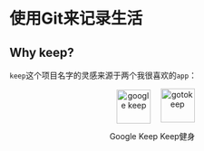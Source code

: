 # 使用Git来记录生活

## Why keep?

`keep`这个项目名字的灵感来源于两个我很喜欢的`app`：

<div style="margin:0 auto;clear:both;text-align: center;">
  <div style="display:inline-block;">
    <a href=https://keep.google.com/ target="_blank"><img src="https://wx2.sinaimg.cn/large/006NGwI5ly1g03uiww67gj3050050q36.jpg" alt="google keep" width="60" data-width="180" data-height="180"></a>
    <p>Google Keep</p>
  </div>
  <div style="display:inline-block;">
    <a href=https://www.gotokeep.com/ target="_blank"><img src="https://wx1.sinaimg.cn/large/006NGwI5ly1g03ukts5k5j3052052q2s.jpg" alt="gotokeep" width="60" data-width="182" data-height="182"></a>
    <p>Keep健身</p>
  </div>
</div>
